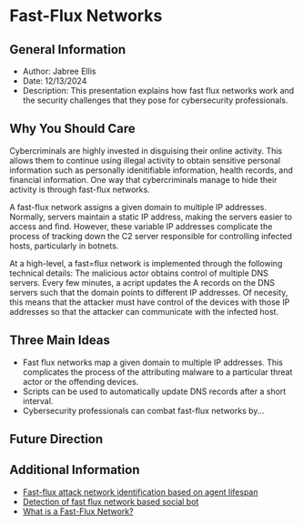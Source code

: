 <h1>Fast-Flux Networks</h1>

<h2>General Information</h2>
<ul>
  <li>Author: Jabree Ellis</li>
  <li>Date: 12/13/2024</li>
  <li>Description: This presentation explains how fast flux networks work and the security challenges that they pose for cybersecurity professionals.</li>
</ul>

<h2>Why You Should Care</h2>
<p>Cybercriminals are highly invested in disguising their online activity. This allows them to continue using illegal activity to obtain sensitive personal information such as personally idenitifiable information, health records, and financial information. One way that cybercriminals manage to hide their activity is through fast-flux networks. 

A fast-flux network assigns a given domain to multiple IP addresses. Normally, servers maintain a static IP address, making the servers easier to access and find. However, these variable IP addresses complicate the process of tracking down the C2 server responsible for controlling infected hosts, particularly in botnets. 

At a high-level, a fast=flux network is implemented through the following technical details: The malicious actor obtains control of multiple DNS servers. Every few minutes, a acript updates the A records on the DNS servers such that the domain points to different IP addresses. Of necesity, this means that the attacker must have control of the devices with those IP addresses so that the attacker can communicate with the infected host. 
</p>


<h2>Three Main Ideas</h2>
<ul>
  <li>Fast flux networks map a given domain to multiple IP addresses. This complicates the process of the attributing malware to a particular threat actor or the offending devices. </li>
  <li>Scripts can be used to automatically update DNS records after a short interval.</li>
  <li>Cybersecurity professionals can combat fast-flux networks by...</li>
</ul>

<h2>Future Direction</h2>
<p></p>

<h2>Additional Information</h2>
<ul>
  <li><a href="https://ieeexplore-ieee-org.ezproxy.dsu.edu/document/5541861">Fast-flux attack network identification based on agent lifespan</a></li>
  <li><a href="https://ieeexplore-ieee-org.ezproxy.dsu.edu/document/6281898">Detection of fast flux network based social bot</a></li>
  <li><a href="https://www.paloaltonetworks.com/cyberpedia/what-is-a-fast-flux-network">What is a Fast-Flux Network?</a></li>
</ul>
